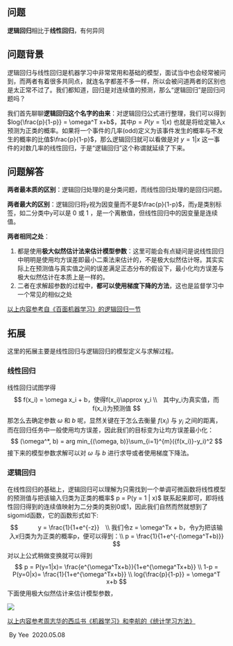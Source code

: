 ## 问题

**逻辑回归**相比于**线性回归**，有何异同

## 问题背景

逻辑回归与线性回归是机器学习中非常常用和基础的模型，面试当中也会经常被问到，而两者有着很多共同点，就连名字都差不多一样，所以会被问道两者的区别也是太正常不过了。我们都知道，回归是对连续值的预测，那么“逻辑回归”是回归问题吗？

我们首先聊聊**逻辑回归这个名字的由来**：对逻辑回归公式进行整理，我们可以得到 $log{\frac{p}{1-p}} = \omega^T x+b$，其中$p = P(y=1|x)$ 也就是将给定输入`x`预测为正类的概率。如果将一个事件的几率(odd)定义为该事件发生的概率与不发生的概率的比值$\frac{p}{1-p}$，那么逻辑回归就可以看做是对 $y = 1 | x$ 这一事件的对数几率的线性回归，于是“逻辑回归”这个称谓就延续了下来。

## 问题解答

**两者最本质的区别**：逻辑回归处理的是分类问题，而线性回归处理的是回归问题。

**两者最大的区别**：逻辑回归将`y`视为因变量而不是$\frac{p}{1-p}$，而`y`是类别标签，如二分类中`y`可以是 0 或 1 ，是一个离散值，但线性回归中的因变量是连续值。

**两者相同之处**：

1. 都是使用**极大似然估计法来估计模型参数**：这里可能会有点疑问是说线性回归中明明是使用均方误差即最小二乘法来估计的，不是极大似然估计呀。其实实际上在预测值与真实值之间的误差满足正态分布的假设下，最小化均方误差与极大似然估计在本质上是一样的。
2. 二者在求解超参数的过程中，**都可以使用梯度下降的方法**，这也是监督学习中一个常见的相似之处

<u>以上内容参考自《百面机器学习》的逻辑回归一节</u>



## 拓展

这里的拓展主要是线性回归与逻辑回归的模型定义与求解过程。

### 线性回归

线性回归试图学得
$$
f(x_i) = \omega x_i + b，使得f(x_i)\approx y_i \\　其中y_i为真实值，而f(x_i)为预测值
$$
那怎么去确定参数 $\omega$ 和 $b$ 呢，显然关键在于怎么去衡量 $f(x_i)$ 与 $y_i$ 之间的距离，而在回归任务中一般使用均方误差，因此我们的目标变为让均方误差最小化：
$$
(\omega^*, b) = arg min_{(\omega, b)}\sum_{i=1}^{m}({f(x_i)}-y_i)^2
$$
接下来的模型参数求解可以对 $\omega$ 与 $b$ 进行求导或者使用梯度下降法。

### 逻辑回归

在线性回归的基础上，逻辑回归可以理解为只需找到一个单调可微函数将线性模型的预测值与把该输入归类为正类的概率$ p = P(y = 1 | x)$ 联系起来即可，即将线性回归得到的连续值映射为二分类的类别0或1，因此我们自然而然就想到了sigomid函数，它的函数形式如下:
$$
　　　y = \frac{1}{1+e^{-z}}　\\ 我们令z = \omega^Tx + b，令y为把该输入x归类为为正类的概率p，便可以得到：\\ p = \frac{1}{1+e^{-(\omega^T+b)}}
$$
对以上公式稍做变换就可以得到
$$
p = P(y=1|x)= \frac{e^{\omega^Tx+b}}{1+e^{\omega^Tx+b}} \\ 1-p = P(y=0|x)= \frac{1}{1+e^{\omega^Tx+b}}  \\ log{\frac{p}{1-p}} = \omega^T x+b
$$
下面使用极大似然估计来估计模型参数，

![](/media/yee/Files/找工作相关学习资料/面试问题答案库/机器学习面试问题/链接图片/557264115.jpg)

<u>以上内容参考周志华的西瓜书《机器学习》和李航的《统计学习方法》</u>

​                                                                                                                                                                                    By Yee
​                                                                                                                                                                              2020.05.08